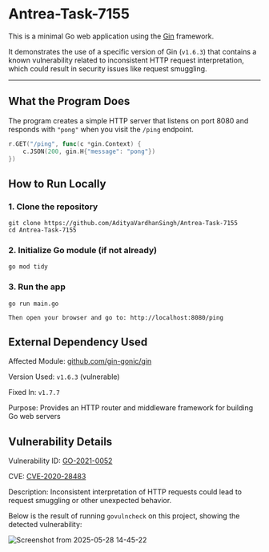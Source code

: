 # Antrea-Task-7155

This is a minimal Go web application using the [Gin](https://github.com/gin-gonic/gin) framework.

It demonstrates the use of a specific version of Gin (`v1.6.3`) that contains a known vulnerability related to inconsistent HTTP request interpretation, which could result in security issues like request smuggling.

---

##  What the Program Does

The program creates a simple HTTP server that listens on port 8080 and responds with `"pong"` when you visit the `/ping` endpoint.

```go
r.GET("/ping", func(c *gin.Context) {
	c.JSON(200, gin.H{"message": "pong"})
})
```


## How to Run Locally

### 1. Clone the repository
    git clone https://github.com/AdityaVardhanSingh/Antrea-Task-7155
    cd Antrea-Task-7155

### 2. Initialize Go module (if not already)
    go mod tidy

### 3. Run the app

    go run main.go

    Then open your browser and go to: http://localhost:8080/ping


## External Dependency Used

Affected Module: [github.com/gin-gonic/gin](https://github.com/gin-gonic/gin)

Version Used: `v1.6.3` (vulnerable)

Fixed In: `v1.7.7`

Purpose: Provides an HTTP router and middleware framework for building Go web servers


## Vulnerability Details

Vulnerability ID: [GO-2021-0052](https://pkg.go.dev/vuln/GO-2021-0052)

CVE: [CVE-2020-28483](https://www.cve.org/CVERecord?id=CVE-2020-28483)

Description: Inconsistent interpretation of HTTP requests could lead to request smuggling or other unexpected behavior.

Below is the result of running `govulncheck` on this project, showing the detected vulnerability:


![Screenshot from 2025-05-28 14-45-22](https://github.com/user-attachments/assets/affda24f-a9ce-4dee-ad7e-e3e84882bf76)
